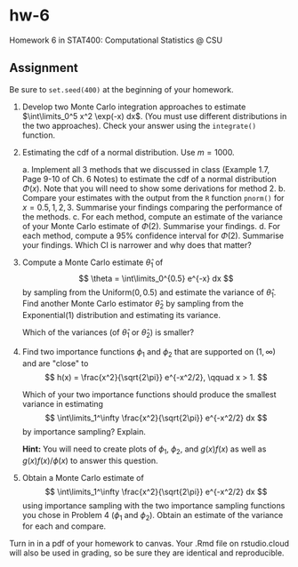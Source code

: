 # hw-6

Homework 6 in STAT400: Computational Statistics @ CSU

## Assignment

Be sure to `set.seed(400)` at the beginning of your homework.

1. Develop two Monte Carlo integration approaches to estimate $\int\limits_0^5 x^2 \exp(-x) dx$. (You must use different distributions in the two approaches). Check your answer using the `integrate()` function.

2. Estimating the cdf of a normal distribution. Use $m = 1000$.
    
    a. Implement all 3 methods that we discussed in class (Example 1.7, Page 9-10 of Ch. 6 Notes) to estimate the cdf of a normal distribution $\Phi(x)$. Note that you will need to show some derivations for method 2.
    b. Compare your estimates with the output from the `R` function `pnorm()` for $x = 0.5, 1, 2, 3$. Summarise your findings comparing the performance of the methods.
    c. For each method, compute an estimate of the variance of your Monte Carlo estimate of $\Phi(2)$. Summarise your findings.
    d. For each method, compute a $95\%$ confidence interval for $\Phi(2)$. Summarise your findings. Which CI is narrower and why does that matter?
    
3. Compute a Monte Carlo estimate $\hat{\theta}_1$ of
    $$
    \theta = \int\limits_0^{0.5} e^{-x} dx
    $$
    by sampling from the Uniform($0, 0.5$) and estimate the variance of $\hat{\theta}_1$. Find another Monte Carlo estimator $\hat{\theta}_2$ by sampling from the Exponential(1) distribution and estimating its variance.
    
    Which of the variances (of $\hat{\theta}_1$ or $\hat{\theta}_2$) is smaller?
    
4. Find two importance functions $\phi_1$ and $\phi_2$ that are supported on $(1, \infty)$ and are "close" to
    $$
    h(x) = \frac{x^2}{\sqrt{2\pi}} e^{-x^2/2}, \qquad x > 1.
    $$
    
    Which of your two importance functions should produce the smallest variance in estimating
    $$
    \int\limits_1^\infty \frac{x^2}{\sqrt{2\pi}} e^{-x^2/2} dx
    $$
    by importance sampling? Explain. 
    
    **Hint:** You will need to create plots of $\phi_1$, $\phi_2$, and $g(x)f(x)$ as well as $g(x)f(x)/\phi(x)$ to answer this question.
    
5. Obtain a Monte Carlo estimate of     
    $$
    \int\limits_1^\infty \frac{x^2}{\sqrt{2\pi}} e^{-x^2/2} dx
    $$
    using importance sampling with the two importance sampling functions you chose in Problem 4 ($\phi_1$ and $\phi_2$). Obtain an estimate of the variance for each and compare.

    
Turn in in a pdf of your homework to canvas. Your .Rmd file on rstudio.cloud will also be used in grading, so be sure they are identical and reproducible.
